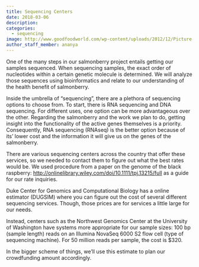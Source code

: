 ```yaml
---
title: Sequencing Centers
date: 2018-03-06
description: 
categories:
  - sequencing
image: http://www.goodfoodworld.com/wp-content/uploads/2012/12/Picture-1_salmonberry-300x199.jpg
author_staff_member: ananya
---
```


One of the many steps in our salmonberry project entails getting our samples sequenced. When sequencing samples, the exact order of nucleotides within a certain genetic molecule is determined. We will analyze those sequences using bioinformatics and relate to our understanding of the health benefit of salmonberry.
 
Inside the umbrella of “sequencing”, there are a plethora of sequencing options to choose from. To start, there is RNA sequencing and DNA sequencing. For different uses, one option can be more advantageous over the other. Regarding the salmonberry and the work we plan to do, getting insight into the functionality of the active genes themselves is a priority. Consequently, RNA sequencing (RNAseq) is the better option because of its’ lower cost and the information it will give us on the genes of the salmonberry.  
 
There are various sequencing centers across the country that offer these services, so we needed to contact them to figure out what the best rates would be. We used procedure from a paper on the genome of the black raspberry: http://onlinelibrary.wiley.com/doi/10.1111/tpj.13215/full as a guide for our rate inquiries. 
 
Duke Center for Genomics and Computational Biology has a online estimator (DUGSIM) where you can figure out the cost of several different sequencing services. Though, those prices are for services a little large for our needs.  
 
Instead, centers such as the Northwest Genomics Center at the University of Washington have systems more appropriate for our sample sizes: 100 bp (sample length) reads on an Illumina NovaSeq 6000 S2 flow cell (type of sequencing machine). For 50 million reads per sample, the cost is $320.  
 
In the bigger scheme of things, we’ll use this estimate to plan our crowdfunding amount accordingly.  
 
